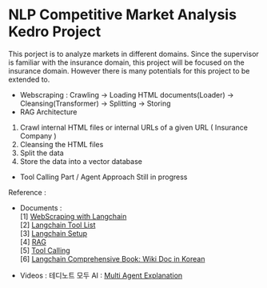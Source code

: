 # NLP Competitive Market Analysis Kedro Project
This porject is to analyze markets in different domains. Since the supervisor is familiar with the insurance domain, this project will be focused on the insurance domain. However there is many potentials for this project to be extended to.  



* Webscraping : Crawling -> Loading HTML documents(Loader) -> Cleansing(Transformer) -> Splitting -> Storing
* RAG Architecture
1. Crawl internal HTML files or internal URLs of a given URL ( Insurance Company ) 
2. Cleansing the HTML files
3. Split the data
4. Store the data into a vector database


* Tool Calling Part / Agent Approach
Still in progress

  

Reference : 
- Documents :  
  [1] [WebScraping with Langchain](https://python.langchain.com/v0.1/docs/use_cases/web_scraping/)   
  [2] [Langchain Tool List](https://python.langchain.com/v0.1/docs/integrations/tools/)    
  [3] [Langchain Setup](https://python.langchain.com/v0.1/docs/get_started/installation/)     
  [4] [RAG](https://python.langchain.com/v0.1/docs/use_cases/question_answering/)  
  [5] [Tool Calling](https://python.langchain.com/docs/concepts/tool_calling/)  
  [6] [Langchain Comprehensive Book: Wiki Doc in Korean](https://wikidocs.net/262595)  
  
- Videos :
  테디노트
  모두 AI : [Multi Agent Explanation](https://www.youtube.com/watch?v=1n_Kui6B43Y)

